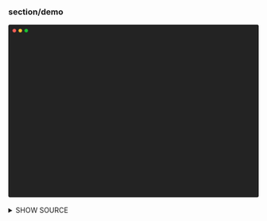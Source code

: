 ### section/demo

![Animation](https://raw.githubusercontent.com/pterm/pterm/master/_examples/section/demo/animation.svg)

<details>

<summary>SHOW SOURCE</summary>

```go
package main

import "github.com/gozelle/pterm"

func main() {
	// Print a section with level one.
	pterm.DefaultSection.Println("This is a section!")
	// Print placeholder.
	pterm.Info.Println("And here is some text.\nThis text could be anything.\nBasically it's just a placeholder")

	// Print a section with level two.
	pterm.DefaultSection.WithLevel(2).Println("This is another section!")
	// Print placeholder.
	pterm.Info.Println("And this is\nmore placeholder text")
}

```

</details>

